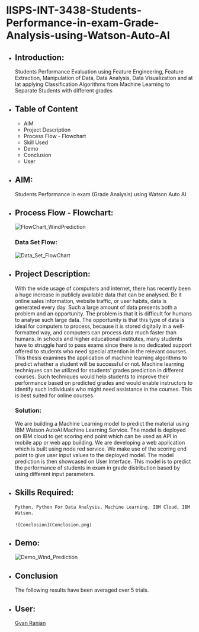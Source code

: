 # llSPS-INT-3438-Students-Performance-in-exam-Grade-Analysis-using-Watson-Auto-AI


* ## Introduction:
  Students Performance Evaluation using Feature Engineering, Feature Extraction, Manipulation of Data, Data Analysis, Data
  Visualization and at lat applying Classification Algorithms from Machine Learning to Separate Students with different grades
  
  
* ## Table of Content
    * AIM
    * Project Description 
    * Process Flow - Flowchart
    * Skill Used
    * Demo
    * Conclusion
    * User

* ## AIM:
    Students Performance in exam (Grade Analysis) using Watson Auto AI
    
    
* ## Process Flow - Flowchart:
    ![FlowChart_WindPrediction](FlowChart_WindPrediction.png)
    
    
    ### Data Set Flow:
    
    ![Data_Set_FlowChart](Data_Set_FlowChart.png)
      
    
* ## Project Description:
  With the wide usage of computers and internet, there has recently been a huge increase in publicly available data that can be
  analysed. Be it online sales information, website traffic, or user habits, data is generated every day. Such a large amount of data
  presents both a problem and an opportunity. The problem is that it is difficult for humans to analyse such large data. The 
  opportunity is that this type of data is ideal for computers to process, because it is stored digitally in a well-formatted way, and 
  computers can process data much faster than humans. In schools and higher educational institutes, many students have to struggle hard 
  to pass exams since there is no dedicated support offered to students who need special attention in the relevant courses.
  This thesis examines the application of machine learning algorithms to predict whether a student will be successful or not. Machine
  learning techniques can be utilized for students’ grades prediction in different courses. Such techniques would help students to 
  improve their performance based on predicted grades and would enable instructors to identify such individuals who might need 
  assistance in the courses. This is best suited for online courses.
    ### Solution:
     We are building a Machine Learning model to predict the material using IBM Watson AutoAI Machine Learning Service. The model is
     deployed on IBM cloud to get scoring end point which can be used as API in mobile app or web app building. We are developing a web
     application which is built using node red service. We make use of the scoring end point to give user input values to the deployed
     model. The model prediction is then showcased on User Interface. This model is to predict the performance of students in exam in 
     grade distribution based by using different input parameters.
     
    
* ## Skills Required:
      Python, Python For Data Analysis, Machine Learning, IBM Cloud, IBM Watson.
      
      ![Conclosion](Conclosion.png)
      
      
* ## Demo:
     ![Demo_Wind_Prediction](Demo_Wind_Prediction.png)
    
    
* ## Conclusion
  The following results have been averaged over 5 trials.
  


  
    
* ## User:
    [Gyan Ranjan](https://github.com/GyanC7)

      
 


